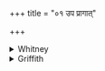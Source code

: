 +++
title = "०१ उप प्रागात्"

+++

<details><summary>Whitney</summary>

### Translation
1. Hither hath come forth, having harnessed his chariot, the  
thousand-eyed curse, seeking after my curser, as a wolf the house of a  
sheepowner.

### Notes
Ppp. has, in **a**, *abhi* (which is better) for *upa;* in **c**, *yāti*  
for *mama;* and, in **d**, it combines *vṛkāi ’va*—which contraction the  
Anukr. appears to ratify. *Yuktvā́ya* would fill out **b** more  
acceptably.
</details>

<details><summary>Griffith</summary>

Hitherward, having yoked his steeds, came Imprecation, thousand-eyed, Seeking my curser, as a wolf the home of one who owneth sheep.
</details>
